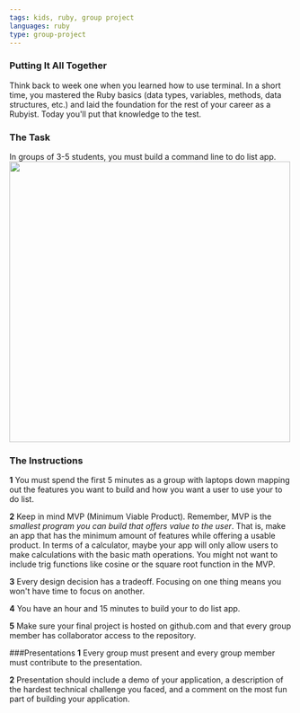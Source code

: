 ```yaml
---
tags: kids, ruby, group project
languages: ruby
type: group-project
---
```


### Putting It All Together
Think back to week one when you learned how to use terminal. In a short time, you mastered the Ruby basics (data types, variables, methods, data structures, etc.) and laid the foundation for the rest of your career as a Rubyist. Today you'll put that knowledge to the test.

### The Task
In groups of 3-5 students, you must build a command line to do list app.
<img src="https://lh3.googleusercontent.com/ZcYt5hagu-8tD6lLBZg_wl7d61qwxcLwOeRvek60pZ9zjtVxUSOfIyO5oJHy-5wbsM0RvigVxSRz5QKvqQIU32PsGcpbEaMhAphQnFln9RDnpYZlGBRNM7HNd-kNJjfYJA" width="500px">

### The Instructions
**1** You must spend the first 5 minutes as a group with laptops down mapping out the features you want to build and how you want a user to use your to do list.

**2** Keep in mind MVP (Minimum Viable Product). Remember, MVP is the _smallest program you can build that offers value to the user_. That is, make an app that has the minimum amount of features while offering a usable product. In terms of a calculator, maybe your app will only allow users to make calculations with the basic math operations. You might not want to include trig functions like cosine or the square root function in the MVP.

**3** Every design decision has a tradeoff. Focusing on one thing means you won't have time to focus on another.

**4** You have an hour and 15 minutes to build your to do list app.

**5** Make sure your final project is hosted on github.com and that every group member has collaborator access to the repository.

###Presentations
**1** Every group must present and every group member must contribute to the presentation.

**2** Presentation should include a demo of your application, a description of the hardest technical challenge you faced, and a comment on the most fun part of building your application.

